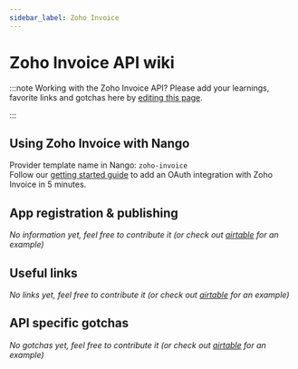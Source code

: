 ```yaml
---
sidebar_label: Zoho Invoice
---
```

# Zoho Invoice API wiki

:::note Working with the Zoho Invoice API?
Please add your learnings, favorite links and gotchas here by [editing this page](https://github.com/nangohq/nango/tree/main/docs/docs/providers/zoho-invoice.md).  

:::

## Using Zoho Invoice with Nango
Provider template name in Nango: `zoho-invoice`  
Follow our [getting started guide](../reference/guide.md) to add an OAuth integration with Zoho Invoice in 5 minutes.

## App registration & publishing
*No information yet, feel free to contribute it (or check out [airtable](airtable.md) for an example)*


## Useful links
*No links yet, feel free to contribute it (or check out [airtable](airtable.md) for an example)*

## API specific gotchas
*No gotchas yet, feel free to contribute it (or check out [airtable](airtable.md) for an example)*
